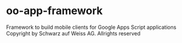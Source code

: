 # oo-app-framework
Framework to build mobile clients for Google Apps Script applications
Copyright by Schwarz auf Weiss AG. Allrights reserved
